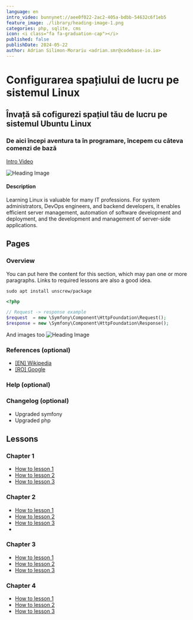 ```yaml
---
language: en
intro_video: bunnynet://aee0f022-2ac2-405a-bdbb-54632c6f1eb5
feature_image: ./library/heading-image-1.png
categories: php, sqlite, cms
icon: <i class="fa fa-graduation-cap"></i>
published: false
publishDate: 2024-05-22
author: Adrian Silimon-Morariu <adrian.smr@codebase-io.io>
---
```


# Configurarea spațiului de lucru pe sistemul Linux

## Învață să cofigurezi spațiul tău de lucru pe sistemul Ubuntu Linux

### De aici începi aventura ta în programare, începem cu câteva comenzi de bază

[Intro Video](https://www.youtube.com/watch?v=xEZLL00S7gk)

![Heading Image](https://fakeimg.pl/1920x1080/777/ffffff?text=Heading+Image)

#### __Description__

Learning Linux is valuable for many IT professions. For system administrators, DevOps engineers, 
and backend developers, it enables efficient server management, automation of software development and 
deployment, and the development and management of server-side applications.

## __Pages__

### Overview

You can put here the content for this section, which may pan one or more paragraphs.
Links to required lessons are also a good idea.

```shell
sudo apt install unscrew/package
```

```php
<?php

// Request -> response example
$request  = new \Symfony\Component\HttpFoundation\Request();
$response = new \Symfony\Component\HttpFoundation\Response();
```

And images too
![Heading Image](https://fakeimg.pl/1920x1080/777/ffffff?text=Heading+Image)

### References (optional)

- [[EN] Wikipedia](http://wikipedia.org/)
- [[RO] Google](http://google.ro/)

### Help (optional)

### Changelog (optional)

 - Upgraded symfony
 - Upgraded php

## __Lessons__

### Chapter 1

 - [How to lesson 1](http://bunnynet.com/lesson/test/1.mp4)
 - [How to lesson 2](http://bunnynet.com/lesson/test/1.mp4)
 - [How to lesson 3](http://bunnynet.com/lesson/test/1.mp4)

### Chapter 2

 - [How to lesson 1](http://bunnynet.com/lesson/test/1.mp4)
 - [How to lesson 2](http://bunnynet.com/lesson/test/1.mp4)
 - [How to lesson 3](http://bunnynet.com/lesson/test/1.mp4)
 - 
### Chapter 3

 - [How to lesson 1](http://bunnynet.com/lesson/test/1.mp4)  
 - [How to lesson 2](http://bunnynet.com/lesson/test/1.mp4)
 - [How to lesson 3](http://bunnynet.com/lesson/test/1.mp4)

### Chapter 4

- [How to lesson 1](http://bunnynet.com/lesson/test/1.mp4)
- [How to lesson 2](http://bunnynet.com/lesson/test/1.mp4)
- [How to lesson 3](http://bunnynet.com/lesson/test/1.mp4)

[//]: # (end)
